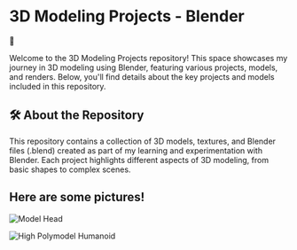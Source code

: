 # 3D Modeling Projects - Blender
🎨 

Welcome to the 3D Modeling Projects repository! This space showcases my journey in 3D modeling using Blender, featuring various projects, models, and renders. Below, you'll find details about the key projects and models included in this repository.

## 🛠️ About the Repository

This repository contains a collection of 3D models, textures, and Blender files (.blend) created as part of my learning and experimentation with Blender. Each project highlights different aspects of 3D modeling, from basic shapes to complex scenes.

## Here are some pictures!

![Model Head](https://github.com/ThomasAcevedo/Game-Development/blob/d50306ce641cfd1b758c830c4ae19ca69aa3aae2/Screenshot%202024-08-21%20172044.png)

![High Polymodel Humanoid](https://github.com/ThomasAcevedo/Game-Development/blob/b27cb7d19583cc9e04be01873f7ae3a645e1cd7e/Screenshot%202024-08-21%20172151.png)


